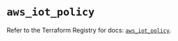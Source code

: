 # `aws_iot_policy`

Refer to the Terraform Registry for docs: [`aws_iot_policy`](https://registry.terraform.io/providers/hashicorp/aws/6.9.0/docs/resources/iot_policy).
